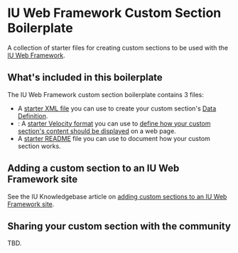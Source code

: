 # IU Web Framework Custom Section Boilerplate

A collection of starter files for creating custom sections to be used with the [IU Web Framework](https://framework.iu.edu/).

## What's included in this boilerplate

The IU Web Framework custom section boilerplate contains 3 files:

- A [starter XML file](https://github.com/indiana-university/iu-framework-custom-section-boilerplate/blob/master/Custom%20Section%20Name/Custom%20Section%20Name.xml) you can use to create your custom section's [Data Definition](https://www.hannonhill.com/cascadecms/latest/design-in-cascade/data-definitions/index.html).
- : A [starter Velocity format](https://github.com/indiana-university/iu-framework-custom-section-boilerplate/blob/master/Custom%20Section%20Name/Custom%20Section%20Name.vm) you can use to [define how your custom section's content should be displayed](https://www.hannonhill.com/cascadecms/latest/developing-in-cascade/script-formats/index.html) on a web page.
- A [starter README](https://github.com/indiana-university/iu-framework-custom-section-boilerplate/blob/master/Custom%20Section%20Name/README.md) file you can use to document how your custom section works.

## Adding a custom section to an IU Web Framework site

See the IU Knowledgebase article on [adding custom sections to an IU Web Framework site](https://kb.iu.edu/xxxx).

## Sharing your custom section with the community

TBD.